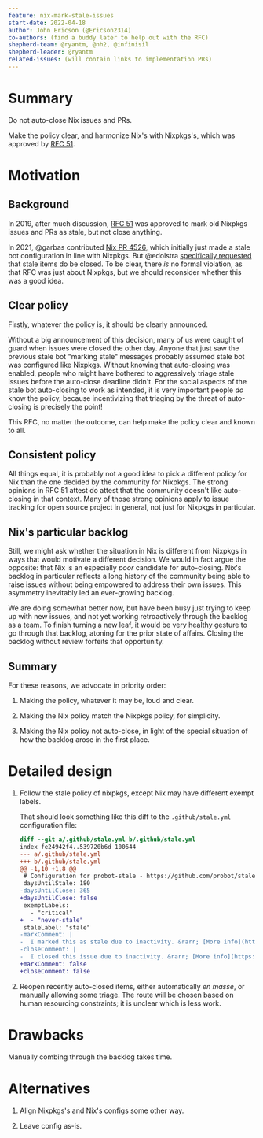 ```yaml
---
feature: nix-mark-stale-issues
start-date: 2022-04-18
author: John Ericson (@Ericson2314)
co-authors: (find a buddy later to help out with the RFC)
shepherd-team: @ryantm, @nh2, @infinisil
shepherd-leader: @ryantm
related-issues: (will contain links to implementation PRs)
---
```


# Summary
[summary]: #summary

Do not auto-close Nix issues and PRs.

Make the policy clear, and harmonize Nix's with Nixpkgs's, which was approved by
[RFC 51](https://github.com/NixOS/rfcs/blob/master/rfcs/0051-mark-stale-issues.md).

# Motivation
[motivation]: #motivation

## Background

In 2019, after much discussion,
[RFC 51](https://github.com/NixOS/rfcs/blob/master/rfcs/0051-mark-stale-issues.md) was approved to mark old Nixpkgs issues and PRs as stale,
but not close anything.

In 2021, @garbas contributed [Nix PR 4526](https://github.com/NixOS/nix/pull/4526),
which initially just made a stale bot configuration in line with Nixpkgs.
But @edolstra [specifically requested](https://github.com/NixOS/nix/pull/4526#discussion_r571687438) that stale items do be closed.
To be clear, there *is* no formal violation, as that RFC was just about Nixpkgs, but we should reconsider whether this was a good idea.

## Clear policy

Firstly, whatever the policy is, it should be clearly announced.

Without a big announcement of this decision, many of us were caught of guard when issues were closed the other day.
Anyone that just saw the previous stale bot "marking stale" messages probably assumed stale bot was configured like Nixpkgs.
Without knowing that auto-closing was enabled, people who might have bothered to aggressively triage stale issues before the auto-close deadline didn't.
For the social aspects of the stale bot auto-closing to work as intended, it is very important people *do* know the policy, because incentivizing that triaging by the threat of auto-closing is precisely the point!

This RFC, no matter the outcome, can help make the policy clear and known to all.

## Consistent policy

All things equal, it is probably not a good idea to pick a different policy for Nix than the one decided by the community for Nixpkgs.
The strong opinions in RFC 51 attest do attest that the community doesn't like auto-closing in that context.
Many of those strong opinions apply to issue tracking for open source project in general, not just for Nixpkgs in particular.

## Nix's particular backlog

Still, we might ask whether the situation in Nix is different from Nixpkgs in ways that would motivate a different decision.
We would in fact argue the opposite: that Nix is an especially *poor* candidate for auto-closing.
Nix's backlog in particular reflects a long history of the community being able to raise issues without being empowered to address their own issues.
This asymmetry inevitably led an ever-growing backlog.

We are doing somewhat better now, but have been busy just trying to keep up with new issues, and not yet working retroactively through the backlog as a team.
To finish turning a new leaf, it would be very healthy gesture to go through that backlog, atoning for the prior state of affairs.
Closing the backlog without review forfeits that opportunity.

## Summary

For these reasons, we advocate in priority order:

1. Making the policy, whatever it may be, loud and clear.

2. Making the Nix policy match the Nixpkgs policy, for simplicity.

3. Making the Nix policy not auto-close, in light of the special situation of how the backlog arose in the first place.

# Detailed design
[design]: #detailed-design

1. Follow the stale policy of nixpkgs, except Nix may have different exempt labels.

   That should look something like this diff to the `.github/stale.yml` configuration file:
   ```diff
   diff --git a/.github/stale.yml b/.github/stale.yml
   index fe24942f4..539720b6d 100644
   --- a/.github/stale.yml
   +++ b/.github/stale.yml
   @@ -1,10 +1,8 @@
    # Configuration for probot-stale - https://github.com/probot/stale
    daysUntilStale: 180
   -daysUntilClose: 365
   +daysUntilClose: false
    exemptLabels:
      - "critical"
   +  - "never-stale"
    staleLabel: "stale"
   -markComment: |
   -  I marked this as stale due to inactivity. &rarr; [More info](https://github.com/NixOS/nix/blob/master/.github/STALE-BOT.md)
   -closeComment: |
   -  I closed this issue due to inactivity. &rarr; [More info](https://github.com/NixOS/nix/blob/master/.github/STALE-BOT.md)
   +markComment: false
   +closeComment: false
   ```

2. Reopen recently auto-closed items, either automatically *en masse*, or manually allowing some triage.
   The route will be chosen based on human resourcing constraints; it is unclear which is less work.

# Drawbacks
[drawbacks]: #drawbacks

Manually combing through the backlog takes time.

# Alternatives
[alternatives]: #alternatives

1. Align Nixpkgs's and Nix's configs some other way.

2. Leave config as-is.
